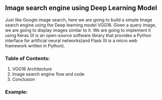 ## Image search engine using Deep Learning Model

Just like Google image search, here we are going to build a simple Image search engine using the Deep learning model VGG16. Given a query image, we are going to display images similar to it. We are going to implement it using Keras (It is an open-source software library that provides a Python interface for artificial neural networks)and Flask (It is a micro web framework written in Python).

### Table of Contents:
1. VGG16 Architecture<br>
2. Image search engine flow and code<br>
3. Conclusion<br>

### Example:



